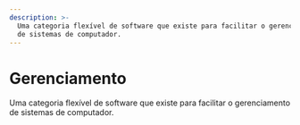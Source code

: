 ```yaml
---
description: >-
  Uma categoria flexível de software que existe para facilitar o gerenciamento
  de sistemas de computador.
---
```


# Gerenciamento

Uma categoria flexível de software que existe para facilitar o gerenciamento de sistemas de computador.
